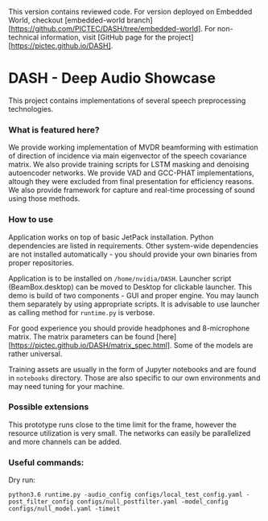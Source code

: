This version contains reviewed code. For version deployed on Embedded World, checkout [embedded-world branch][https://github.com/PICTEC/DASH/tree/embedded-world]. For non-technical information, visit [GitHub page for the project][https://pictec.github.io/DASH].

# DASH - Deep Audio Showcase

This project contains implementations of several speech preprocessing technologies.

### What is featured here?

We provide working implementation of MVDR beamforming with estimation of direction of incidence via main eigenvector of the speech covariance matrix. We also provide training scripts for LSTM masking and denoising autoencoder networks. We provide VAD and GCC-PHAT implementations, altough they were excluded from final presentation for efficiency reasons. We also provide framework for capture and real-time processing of sound using those methods.

### How to use

Application works on top of basic JetPack installation. Python dependencies are listed in requirements. Other system-wide dependencies are not installed automatically - you should provide your own binaries from proper repositories.

Application is to be installed on `/home/nvidia/DASH`. Launcher script (BeamBox.desktop) can be moved to Desktop for clickable launcher. This demo is build of two components - GUI and proper engine. You may launch them separately by using appropriate scripts. It is advisable to use launcher as calling method for `runtime.py` is verbose.

For good experience you should provide headphones and 8-microphone matrix. The matrix parameters can be found [here][https://pictec.github.io/DASH/matrix_spec.html]. Some of the models are rather universal.

Training assets are usually in the form of Jupyter notebooks and are found in `notebooks` directory. Those are also specific to our own environments and may need tuning for your machine.

### Possible extensions

This prototype runs close to the time limit for the frame, however the resource utilization is very small. The networks can easily be parallelized and more channels can be added.

### Useful commands:

Dry run:

`python3.6 runtime.py -audio_config configs/local_test_config.yaml -post_filter_config configs/null_postfilter.yaml -model_config configs/null_model.yaml -timeit`

